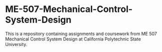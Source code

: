 # ME-507-Mechanical-Control-System-Design
This is a repository containing assignments and coursework from ME 507 Mechanical Control System Design at California Polytechnic State University. 
